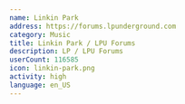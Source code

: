 ```yaml
---
name: Linkin Park
address: https://forums.lpunderground.com
category: Music
title: Linkin Park / LPU Forums
description: LP / LPU Forums
userCount: 116585
icon: linkin-park.png
activity: high
language: en_US
---
```

